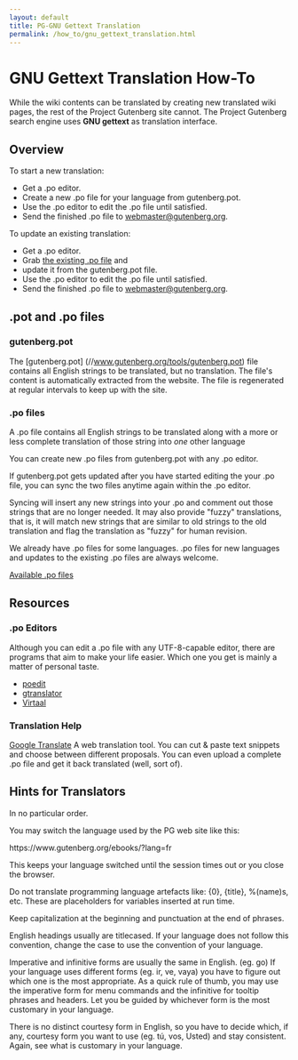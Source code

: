 ```yaml
---
layout: default
title: PG-GNU Gettext Translation
permalink: /how_to/gnu_gettext_translation.html
---
```


# GNU Gettext Translation How-To 
While the wiki contents can be translated by creating new translated wiki pages, the rest of the Project Gutenberg site cannot. The Project Gutenberg search engine uses **GNU gettext** as translation interface. 

## Overview
To start a new translation:
- Get a .po editor.
- Create a new .po file for your language from gutenberg.pot.
- Use the .po editor to edit the .po file until satisfied.
- Send the finished .po file to webmaster@gutenberg.org.

To update an existing translation:
- Get a .po editor.
- Grab [the existing .po file](https://www.gutenberg.org/tools/) and
- update it from the gutenberg.pot file.
- Use the .po editor to edit the .po file until satisfied.
- Send the finished .po file to webmaster@gutenberg.org.

## .pot and .po files

### gutenberg.pot
The [gutenberg.pot] (//www.gutenberg.org/tools/gutenberg.pot) file contains all English strings to be translated, but no translation. The file's content is automatically extracted from the website. The file is regenerated at regular intervals to keep up with the site. 

### .po files
A .po file contains all English strings to be translated along with a more or less complete translation of those string into *one* other language

You can create new .po files from gutenberg.pot with any .po editor.

If gutenberg.pot gets updated after you have started editing the your .po file, you can sync the two files anytime again within the .po editor.

Syncing will insert any new strings into your .po and comment out those strings that are no longer needed. It may also provide "fuzzy" translations, that is, it will match new strings that are similar to old strings to the old translation and flag the translation as "fuzzy" for human revision.

We already have .po files for some languages. .po files for new languages and updates to the existing .po files are always welcome. 

[Available .po files](//www.gutenberg.org/tools/)

## Resources

### .po Editors

Although you can edit a .po file with any UTF-8-capable editor, there are programs that aim to make your life easier. Which one you get is mainly a matter of personal taste. 

- [poedit](https://www.poedit.net/)
- [gtranslator](https://projects.gnome.org/gtranslator/)
- [Virtaal](http://translate.sourceforge.net/wiki/virtaal/index)

### Translation Help
[Google Translate](https://translate.google.com/) A web translation tool. You can cut & paste text snippets and choose between different proposals. You can even upload a complete .po file and get it back translated (well, sort of).

## Hints for Translators
In no particular order.

You may switch the language used by the PG web site like this: 
<div>
 https://www.gutenberg.org/ebooks/?lang=fr
</div>

This keeps your language switched until the session times out or you close the browser.

Do not translate programming language artefacts like: {0}, {title}, %(name)s, etc. These are placeholders for variables inserted at run time.

Keep capitalization at the beginning and punctuation at the end of phrases. 

English headings usually are titlecased. If your language does not follow this convention, change the case to use the convention of your language.

Imperative and infinitive forms are usually the same in English. (eg. go) If your language uses different forms (eg. ir, ve, vaya) you have to figure out which one is the most appropriate. As a quick rule of thumb, you may use the imperative form for menu commands and the infinitive for tooltip phrases and headers. Let you be guided by whichever form is the most customary in your language.

There is no distinct courtesy form in English, so you have to decide which, if any, courtesy form you want to use (eg. tú, vos, Usted) and stay consistent. Again, see what is customary in your language. 

